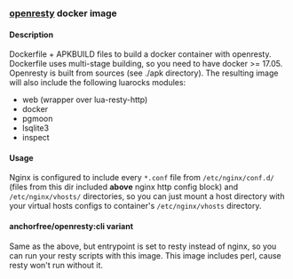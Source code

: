 ### [openresty](http://openresty.org/en/) docker image

#### Description

Dockerfile + APKBUILD files to build a docker container with openresty.
Dockerfile uses multi-stage building, so you need to have docker >= 17.05.
Openresty is built from sources (see ./apk directory).
The resulting image will also include the following luarocks modules:

* web (wrapper over lua-resty-http)
* docker
* pgmoon
* lsqlite3
* inspect

#### Usage

Nginx is configured to include every `*.conf` file from `/etc/nginx/conf.d/`
(files from this dir included **above** nginx http config block) and 
`/etc/nginx/vhosts/` directories, so you can just mount a host directory 
with your virtual hosts configs to container's `/etc/nginx/vhosts` directory.

#### anchorfree/openresty:cli variant
Same as the above, but entrypoint is set to resty instead of nginx,
so you can run your resty scripts with this image. This image includes
perl, cause resty won't run without it.

